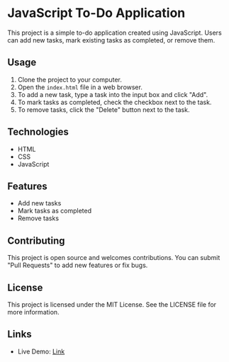 # JavaScript To-Do Application

This project is a simple to-do application created using JavaScript. Users can add new tasks, mark existing tasks as completed, or remove them.

## Usage

1. Clone the project to your computer.
2. Open the `index.html` file in a web browser.
3. To add a new task, type a task into the input box and click "Add".
4. To mark tasks as completed, check the checkbox next to the task.
5. To remove tasks, click the "Delete" button next to the task.

## Technologies

- HTML
- CSS
- JavaScript

## Features

- Add new tasks
- Mark tasks as completed
- Remove tasks

## Contributing

This project is open source and welcomes contributions. You can submit "Pull Requests" to add new features or fix bugs.

## License

This project is licensed under the MIT License. See the LICENSE file for more information.

## Links

- Live Demo: [Link]([https://example.com](https://codepen.io/tolgahanacar/pen/PoOxwqd)https://codepen.io/tolgahanacar/pen/PoOxwqd)
